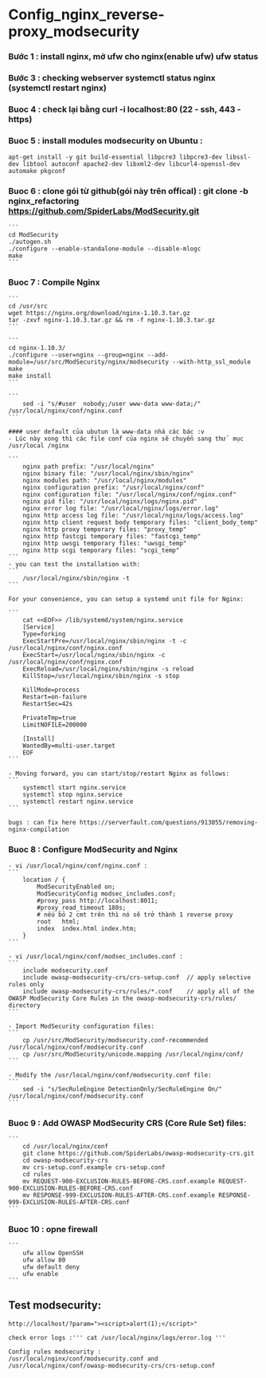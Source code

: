 # Config_nginx_reverse-proxy_modsecurity

### Bước 1 : install nginx, mở ufw cho nginx(enable ufw) ufw status
### Bước 3 : checking webserver systemctl status nginx (systemctl restart nginx)
### Buoc 4 : check lại bằng curl -i localhost:80 (22 - ssh, 443 - https) 
### Buoc 5 : install modules modsecurity on Ubuntu  :

    apt-get install -y git build-essential libpcre3 libpcre3-dev libssl-dev libtool autoconf apache2-dev libxml2-dev libcurl4-openssl-dev automake pkgconf
    

### Buoc 6 : clone gói từ github(gói này trên offical) : git clone -b nginx_refactoring https://github.com/SpiderLabs/ModSecurity.git

    ```
    cd ModSecurity
    ./autogen.sh
    ./configure --enable-standalone-module --disable-mlogc
    make
    ```

### Buoc 7 : Compile Nginx
    ```
    cd /usr/src
    wget https://nginx.org/download/nginx-1.10.3.tar.gz
    tar -zxvf nginx-1.10.3.tar.gz && rm -f nginx-1.10.3.tar.gz
    ```

    ```
    cd nginx-1.10.3/
    ./configure --user=nginx --group=nginx --add-module=/usr/src/ModSecurity/nginx/modsecurity --with-http_ssl_module
    make
    make install
    ```

    ```
        sed -i "s/#user  nobody;/user www-data www-data;/" /usr/local/nginx/conf/nginx.conf
    ```

    #### user default của ubutun là www-data nhá các bác :v 
    - Lúc này xong thì các file conf của nginx sẽ chuyển sang thử  mục /usr/local /nginx

    ```
        nginx path prefix: "/usr/local/nginx"
        nginx binary file: "/usr/local/nginx/sbin/nginx"
        nginx modules path: "/usr/local/nginx/modules"
        nginx configuration prefix: "/usr/local/nginx/conf"
        nginx configuration file: "/usr/local/nginx/conf/nginx.conf"
        nginx pid file: "/usr/local/nginx/logs/nginx.pid"
        nginx error log file: "/usr/local/nginx/logs/error.log"
        nginx http access log file: "/usr/local/nginx/logs/access.log"
        nginx http client request body temporary files: "client_body_temp"
        nginx http proxy temporary files: "proxy_temp"
        nginx http fastcgi temporary files: "fastcgi_temp"
        nginx http uwsgi temporary files: "uwsgi_temp"
        nginx http scgi temporary files: "scgi_temp"
    ```
    - you can test the installation with:
    ```
        /usr/local/nginx/sbin/nginx -t
    ```

    For your convenience, you can setup a systemd unit file for Nginx:

    ```
        cat <<EOF>> /lib/systemd/system/nginx.service
        [Service]
        Type=forking
        ExecStartPre=/usr/local/nginx/sbin/nginx -t -c /usr/local/nginx/conf/nginx.conf
        ExecStart=/usr/local/nginx/sbin/nginx -c /usr/local/nginx/conf/nginx.conf
        ExecReload=/usr/local/nginx/sbin/nginx -s reload
        KillStop=/usr/local/nginx/sbin/nginx -s stop

        KillMode=process
        Restart=on-failure
        RestartSec=42s

        PrivateTmp=true
        LimitNOFILE=200000

        [Install]
        WantedBy=multi-user.target
        EOF
    ```

    - Moving forward, you can start/stop/restart Nginx as follows:
    ```
        systemctl start nginx.service
        systemctl stop nginx.service
        systemctl restart nginx.service
    ``` 

    bugs : can fix here https://serverfault.com/questions/913055/removing-nginx-compilation

### Buoc 8 : Configure ModSecurity and Nginx

    - vi /usr/local/nginx/conf/nginx.conf :
    ```
        location / {
            ModSecurityEnabled on;
            ModSecurityConfig modsec_includes.conf;
            #proxy_pass http://localhost:8011;
            #proxy_read_timeout 180s;
            # nếu bỏ 2 cmt trên thì nó sẽ trở thành 1 reverse proxy
            root   html;
            index  index.html index.htm;
        }
    ```

    - vi /usr/local/nginx/conf/modsec_includes.conf : 
    ```
        include modsecurity.conf
        include owasp-modsecurity-crs/crs-setup.conf  // apply selective rules only
        include owasp-modsecurity-crs/rules/*.conf    // apply all of the OWASP ModSecurity Core Rules in the owasp-modsecurity-crs/rules/ directory
    ```

    - Import ModSecurity configuration files:
    ```
        cp /usr/src/ModSecurity/modsecurity.conf-recommended /usr/local/nginx/conf/modsecurity.conf
        cp /usr/src/ModSecurity/unicode.mapping /usr/local/nginx/conf/
    ```

    - Modify the /usr/local/nginx/conf/modsecurity.conf file:
    ```
        sed -i "s/SecRuleEngine DetectionOnly/SecRuleEngine On/" /usr/local/nginx/conf/modsecurity.conf
    ```

### Buoc 9 : Add OWASP ModSecurity CRS (Core Rule Set) files:

    ```
        cd /usr/local/nginx/conf
        git clone https://github.com/SpiderLabs/owasp-modsecurity-crs.git
        cd owasp-modsecurity-crs
        mv crs-setup.conf.example crs-setup.conf
        cd rules
        mv REQUEST-900-EXCLUSION-RULES-BEFORE-CRS.conf.example REQUEST-900-EXCLUSION-RULES-BEFORE-CRS.conf
        mv RESPONSE-999-EXCLUSION-RULES-AFTER-CRS.conf.example RESPONSE-999-EXCLUSION-RULES-AFTER-CRS.conf
    ```

### Buoc 10 : opne firewall
    ```
        ufw allow OpenSSH
        ufw allow 80
        ufw default deny
        ufw enable 
    ```

## Test modsecurity: 

    http://localhost/?param="><script>alert(1);</script>"

    check error logs :''' cat /usr/local/nginx/logs/error.log ''' 

    Config rules modsecurity : 
    /usr/local/nginx/conf/modsecurity.conf and /usr/local/nginx/conf/owasp-modsecurity-crs/crs-setup.conf
